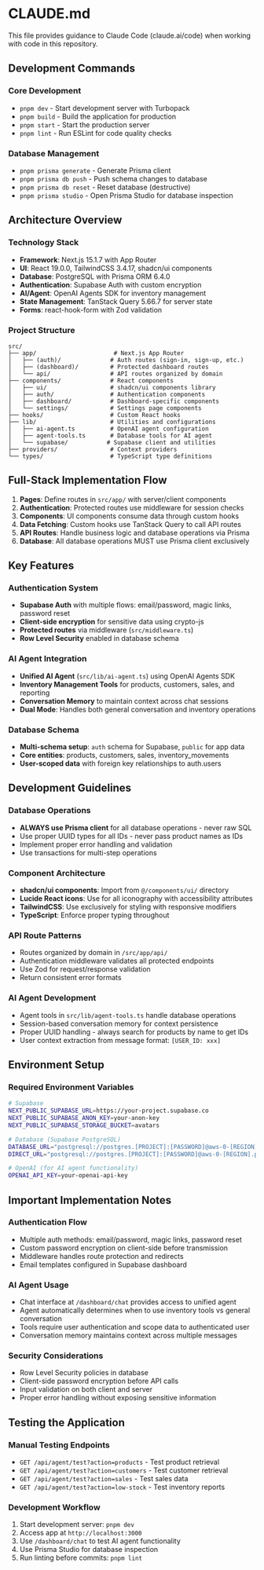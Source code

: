 # CLAUDE.md

This file provides guidance to Claude Code (claude.ai/code) when working with code in this repository.

## Development Commands

### Core Development
- `pnpm dev` - Start development server with Turbopack
- `pnpm build` - Build the application for production
- `pnpm start` - Start the production server
- `pnpm lint` - Run ESLint for code quality checks

### Database Management
- `pnpm prisma generate` - Generate Prisma client
- `pnpm prisma db push` - Push schema changes to database
- `pnpm prisma db reset` - Reset database (destructive)
- `pnpm prisma studio` - Open Prisma Studio for database inspection

## Architecture Overview

### Technology Stack
- **Framework**: Next.js 15.1.7 with App Router
- **UI**: React 19.0.0, TailwindCSS 3.4.17, shadcn/ui components
- **Database**: PostgreSQL with Prisma ORM 6.4.0
- **Authentication**: Supabase Auth with custom encryption
- **AI/Agent**: OpenAI Agents SDK for inventory management
- **State Management**: TanStack Query 5.66.7 for server state
- **Forms**: react-hook-form with Zod validation

### Project Structure

```
src/
├── app/                      # Next.js App Router
│   ├── (auth)/              # Auth routes (sign-in, sign-up, etc.)
│   ├── (dashboard)/         # Protected dashboard routes
│   └── api/                 # API routes organized by domain
├── components/              # React components
│   ├── ui/                  # shadcn/ui components library
│   ├── auth/                # Authentication components
│   ├── dashboard/           # Dashboard-specific components
│   └── settings/            # Settings page components
├── hooks/                   # Custom React hooks
├── lib/                     # Utilities and configurations
│   ├── ai-agent.ts          # OpenAI agent configuration
│   ├── agent-tools.ts       # Database tools for AI agent
│   └── supabase/           # Supabase client and utilities
├── providers/               # Context providers
└── types/                   # TypeScript type definitions
```

## Full-Stack Implementation Flow

1. **Pages**: Define routes in `src/app/` with server/client components
2. **Authentication**: Protected routes use middleware for session checks
3. **Components**: UI components consume data through custom hooks
4. **Data Fetching**: Custom hooks use TanStack Query to call API routes
5. **API Routes**: Handle business logic and database operations via Prisma
6. **Database**: All database operations MUST use Prisma client exclusively

## Key Features

### Authentication System
- **Supabase Auth** with multiple flows: email/password, magic links, password reset
- **Client-side encryption** for sensitive data using crypto-js
- **Protected routes** via middleware (`src/middleware.ts`)
- **Row Level Security** enabled in database schema

### AI Agent Integration
- **Unified AI Agent** (`src/lib/ai-agent.ts`) using OpenAI Agents SDK
- **Inventory Management Tools** for products, customers, sales, and reporting
- **Conversation Memory** to maintain context across chat sessions
- **Dual Mode**: Handles both general conversation and inventory operations

### Database Schema
- **Multi-schema setup**: `auth` schema for Supabase, `public` for app data
- **Core entities**: products, customers, sales, inventory_movements
- **User-scoped data** with foreign key relationships to auth.users

## Development Guidelines

### Database Operations
- **ALWAYS use Prisma client** for all database operations - never raw SQL
- Use proper UUID types for all IDs - never pass product names as IDs
- Implement proper error handling and validation
- Use transactions for multi-step operations

### Component Architecture
- **shadcn/ui components**: Import from `@/components/ui/` directory
- **Lucide React icons**: Use for all iconography with accessibility attributes
- **TailwindCSS**: Use exclusively for styling with responsive modifiers
- **TypeScript**: Enforce proper typing throughout

### API Route Patterns
- Routes organized by domain in `/src/app/api/`
- Authentication middleware validates all protected endpoints
- Use Zod for request/response validation
- Return consistent error formats

### AI Agent Development
- Agent tools in `src/lib/agent-tools.ts` handle database operations
- Session-based conversation memory for context persistence
- Proper UUID handling - always search for products by name to get IDs
- User context extraction from message format: `[USER_ID: xxx]`

## Environment Setup

### Required Environment Variables
```bash
# Supabase
NEXT_PUBLIC_SUPABASE_URL=https://your-project.supabase.co
NEXT_PUBLIC_SUPABASE_ANON_KEY=your-anon-key
NEXT_PUBLIC_SUPABASE_STORAGE_BUCKET=avatars

# Database (Supabase PostgreSQL)
DATABASE_URL="postgresql://postgres.[PROJECT]:[PASSWORD]@aws-0-[REGION].pooler.supabase.com:6543/postgres?pgbouncer=true"
DIRECT_URL="postgresql://postgres.[PROJECT]:[PASSWORD]@aws-0-[REGION].pooler.supabase.com:5432/postgres"

# OpenAI (for AI agent functionality)
OPENAI_API_KEY=your-openai-api-key
```

## Important Implementation Notes

### Authentication Flow
- Multiple auth methods: email/password, magic links, password reset
- Custom password encryption on client-side before transmission
- Middleware handles route protection and redirects
- Email templates configured in Supabase dashboard

### AI Agent Usage
- Chat interface at `/dashboard/chat` provides access to unified agent
- Agent automatically determines when to use inventory tools vs general conversation
- Tools require user authentication and scope data to authenticated user
- Conversation memory maintains context across multiple messages

### Security Considerations
- Row Level Security policies in database
- Client-side password encryption before API calls
- Input validation on both client and server
- Proper error handling without exposing sensitive information

## Testing the Application

### Manual Testing Endpoints
- `GET /api/agent/test?action=products` - Test product retrieval
- `GET /api/agent/test?action=customers` - Test customer retrieval
- `GET /api/agent/test?action=sales` - Test sales data
- `GET /api/agent/test?action=low-stock` - Test inventory reports

### Development Workflow
1. Start development server: `pnpm dev`
2. Access app at `http://localhost:3000`
3. Use `/dashboard/chat` to test AI agent functionality
4. Use Prisma Studio for database inspection
5. Run linting before commits: `pnpm lint`
